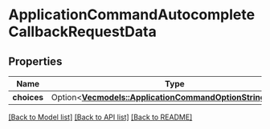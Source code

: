 # ApplicationCommandAutocompleteCallbackRequestData

## Properties

Name | Type | Description | Notes
------------ | ------------- | ------------- | -------------
**choices** | Option<[**Vec<models::ApplicationCommandOptionStringChoice>**](ApplicationCommandOptionStringChoice.md)> |  | [optional]

[[Back to Model list]](../README.md#documentation-for-models) [[Back to API list]](../README.md#documentation-for-api-endpoints) [[Back to README]](../README.md)


